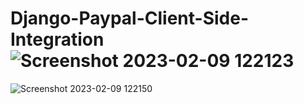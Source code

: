 # Django-Paypal-Client-Side-Integration![Screenshot 2023-02-09 122123](https://user-images.githubusercontent.com/69758727/217745205-3bab0acf-75ce-43d9-8089-23d8e921d464.png)
![Screenshot 2023-02-09 122150](https://user-images.githubusercontent.com/69758727/217745210-d4fd7cab-427b-49ca-8993-8b9d07f08b3f.png)
